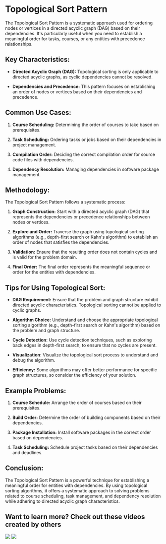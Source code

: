 # Topological Sort Pattern

The Topological Sort Pattern is a systematic approach used for ordering nodes or vertices in a directed acyclic graph (DAG) based on their dependencies. It's particularly useful when you need to establish a meaningful order for tasks, courses, or any entities with precedence relationships.

## Key Characteristics:

- **Directed Acyclic Graph (DAG):** Topological sorting is only applicable to directed acyclic graphs, as cyclic dependencies cannot be resolved.

- **Dependencies and Precedence:** This pattern focuses on establishing an order of nodes or vertices based on their dependencies and precedence.

## Common Use Cases:

1. **Course Scheduling:** Determining the order of courses to take based on prerequisites.

2. **Task Scheduling:** Ordering tasks or jobs based on their dependencies in project management.

3. **Compilation Order:** Deciding the correct compilation order for source code files with dependencies.

4. **Dependency Resolution:** Managing dependencies in software package management.

## Methodology:

The Topological Sort Pattern follows a systematic process:

1. **Graph Construction:** Start with a directed acyclic graph (DAG) that represents the dependencies or precedence relationships between nodes or vertices.

2. **Explore and Order:** Traverse the graph using topological sorting algorithms (e.g., depth-first search or Kahn's algorithm) to establish an order of nodes that satisfies the dependencies.

3. **Validation:** Ensure that the resulting order does not contain cycles and is valid for the problem domain.

4. **Final Order:** The final order represents the meaningful sequence or order for the entities with dependencies.

## Tips for Using Topological Sort:

- **DAG Requirement:** Ensure that the problem and graph structure exhibit directed acyclic characteristics. Topological sorting cannot be applied to cyclic graphs.

- **Algorithm Choice:** Understand and choose the appropriate topological sorting algorithm (e.g., depth-first search or Kahn's algorithm) based on the problem and graph structure.

- **Cycle Detection:** Use cycle detection techniques, such as exploring back edges in depth-first search, to ensure that no cycles are present.

- **Visualization:** Visualize the topological sort process to understand and debug the algorithm.

- **Efficiency:** Some algorithms may offer better performance for specific graph structures, so consider the efficiency of your solution.

## Example Problems:

1. **Course Schedule:** Arrange the order of courses based on their prerequisites.

2. **Build Order:** Determine the order of building components based on their dependencies.

3. **Package Installation:** Install software packages in the correct order based on dependencies.

4. **Task Scheduling:** Schedule project tasks based on their dependencies and deadlines.

## Conclusion:

The Topological Sort Pattern is a powerful technique for establishing a meaningful order for entities with dependencies. By using topological sorting algorithms, it offers a systematic approach to solving problems related to course scheduling, task management, and dependency resolution while adhering to directed acyclic graph characteristics.

## Want to learn more? Check out these videos created by others

[![](https://img.youtube.com/vi/Q9PIxaNGnig/0.jpg)](https://www.youtube.com/watch?v=Q9PIxaNGnig) [![](https://img.youtube.com/vi/eL-KzMXSXXI/0.jpg)](https://www.youtube.com/watch?v=eL-KzMXSXXI)

